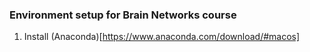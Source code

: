 ### Environment setup for Brain Networks course

1. Install (Anaconda)[https://www.anaconda.com/download/#macos]
